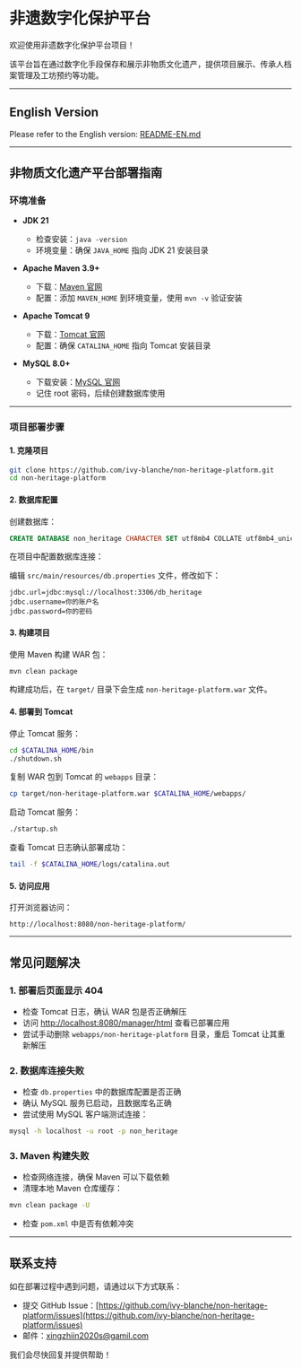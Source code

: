 # 非遗数字化保护平台

欢迎使用非遗数字化保护平台项目！

该平台旨在通过数字化手段保存和展示非物质文化遗产，提供项目展示、传承人档案管理及工坊预约等功能。

---

## English Version

Please refer to the English version: [README-EN.md](README-EN.md)

---

## 非物质文化遗产平台部署指南

### 环境准备

- **JDK 21**  
  - 检查安装：`java -version`  
  - 环境变量：确保 `JAVA_HOME` 指向 JDK 21 安装目录

- **Apache Maven 3.9+**  
  - 下载：[Maven 官网](https://maven.apache.org/)  
  - 配置：添加 `MAVEN_HOME` 到环境变量，使用 `mvn -v` 验证安装

- **Apache Tomcat 9**  
  - 下载：[Tomcat 官网](https://tomcat.apache.org/)  
  - 配置：确保 `CATALINA_HOME` 指向 Tomcat 安装目录

- **MySQL 8.0+**  
  - 下载安装：[MySQL 官网](https://www.mysql.com/)  
  - 记住 root 密码，后续创建数据库使用

---

### 项目部署步骤

#### 1. 克隆项目

```bash
git clone https://github.com/ivy-blanche/non-heritage-platform.git
cd non-heritage-platform
````

#### 2. 数据库配置

创建数据库：

```sql
CREATE DATABASE non_heritage CHARACTER SET utf8mb4 COLLATE utf8mb4_unicode_ci;
```

在项目中配置数据库连接：

编辑 `src/main/resources/db.properties` 文件，修改如下：

```properties
jdbc.url=jdbc:mysql://localhost:3306/db_heritage
jdbc.username=你的账户名
jdbc.password=你的密码
```

#### 3. 构建项目

使用 Maven 构建 WAR 包：

```bash
mvn clean package
```

构建成功后，在 `target/` 目录下会生成 `non-heritage-platform.war` 文件。

#### 4. 部署到 Tomcat

停止 Tomcat 服务：

```bash
cd $CATALINA_HOME/bin
./shutdown.sh
```

复制 WAR 包到 Tomcat 的 `webapps` 目录：

```bash
cp target/non-heritage-platform.war $CATALINA_HOME/webapps/
```

启动 Tomcat 服务：

```bash
./startup.sh
```

查看 Tomcat 日志确认部署成功：

```bash
tail -f $CATALINA_HOME/logs/catalina.out
```

#### 5. 访问应用

打开浏览器访问：

```
http://localhost:8080/non-heritage-platform/
```

---

## 常见问题解决

### 1. 部署后页面显示 404

* 检查 Tomcat 日志，确认 WAR 包是否正确解压
* 访问 [http://localhost:8080/manager/html](http://localhost:8080/manager/html) 查看已部署应用
* 尝试手动删除 `webapps/non-heritage-platform` 目录，重启 Tomcat 让其重新解压

### 2. 数据库连接失败

* 检查 `db.properties` 中的数据库配置是否正确
* 确认 MySQL 服务已启动，且数据库名正确
* 尝试使用 MySQL 客户端测试连接：

```bash
mysql -h localhost -u root -p non_heritage
```

### 3. Maven 构建失败

* 检查网络连接，确保 Maven 可以下载依赖
* 清理本地 Maven 仓库缓存：

```bash
mvn clean package -U
```

* 检查 `pom.xml` 中是否有依赖冲突

---

## 联系支持

如在部署过程中遇到问题，请通过以下方式联系：

* 提交 GitHub Issue：[https://github.com/ivy-blanche/non-heritage-platform/issues](https://github.com/ivy-blanche/non-heritage-platform/issues)
* 邮件：[xingzhiin2020s@gamil.com](mailto:xingzhiin2020s@gamil.com)

我们会尽快回复并提供帮助！


